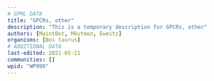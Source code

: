 ```yaml
---
# GPML DATA
title: "GPCRs, other"
description: "This is a temporary description for GPCRs, other"
authors: [MaintBot, Mkutmon, Eweitz]
organisms: [Bos taurus]
# ADDITIONAL DATA
last-edited: 2021-05-21
communities: []
wpid: "WP990"
---
```


